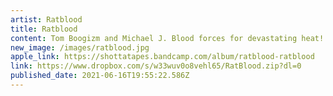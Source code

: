 ```yaml
---
artist: Ratblood
title: Ratblood
content: Tom Boogizm and Michael J. Blood forces for devastating heat!
new_image: /images/ratblood.jpg
apple_link: https://shottatapes.bandcamp.com/album/ratblood-ratblood
link: https://www.dropbox.com/s/w33wuv0o8vehl65/RatBlood.zip?dl=0
published_date: 2021-06-16T19:55:22.586Z
---
```

